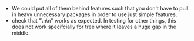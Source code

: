 - We could put all of them behind features such that you don't have to pull in heavy
  unnecessary packages in order to use just simple features.
- check that "\n\n" works as expected. In testing for other things, this does not work specifcially for tree where
  it leaves a huge gap in the middle.
